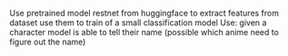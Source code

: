 Use pretrained model restnet from huggingface to extract features from dataset
use them to train of a small classification model
Use: given a character model is able to tell their name (possible which anime need to figure out the name)
